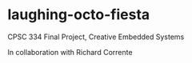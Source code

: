 # laughing-octo-fiesta


CPSC 334 Final Project, Creative Embedded Systems

In collaboration with Richard Corrente